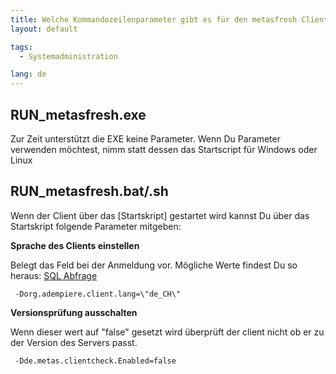 ```yaml
---
title: Welche Kommandozeilenparameter gibt es für den metasfresh Client?
layout: default

tags:
  - Systemadministration

lang: de
---
```


## RUN_metasfresh.exe

Zur Zeit unterstützt die EXE keine Parameter. Wenn Du Parameter verwenden möchtest, nimm statt dessen das Startscript für Windows oder Linux


## RUN_metasfresh.bat/.sh

Wenn der Client über das [Startskript] gestartet wird kannst Du über das Startskript folgende Parameter mitgeben:



**Sprache des Clients einstellen**

Belegt das Feld bei der Anmeldung vor. Mögliche Werte findest Du so heraus: [SQL Abfrage](List_Languages)

```
 -Dorg.adempiere.client.lang=\"de_CH\"
```

**Versionsprüfung ausschalten**

Wenn dieser wert auf "false" gesetzt wird überprüft der client nicht ob er zu der Version des Servers passt.

```
 -Dde.metas.clientcheck.Enabled=false
```